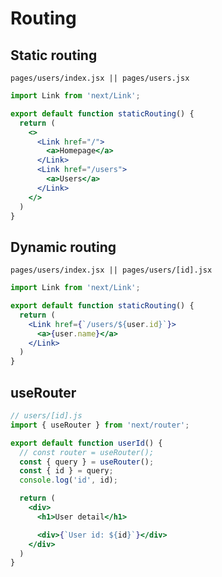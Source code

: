# Routing

## Static routing

```pages/users/index.jsx || pages/users.jsx```

```jsx
import Link from 'next/Link';

export default function staticRouting() {
  return (
    <>
      <Link href="/">
        <a>Homepage</a>
      </Link>
      <Link href="/users">
        <a>Users</a>
      </Link>
    </>
  )
}
```

## Dynamic routing

```pages/users/index.jsx || pages/users/[id].jsx```

```jsx
import Link from 'next/Link';

export default function staticRouting() {
  return (
    <Link href={`/users/${user.id}`}>
      <a>{user.name}</a>
    </Link>
  )
}
```

## useRouter

```jsx
// users/[id].js
import { useRouter } from 'next/router';

export default function userId() {
  // const router = useRouter();
  const { query } = useRouter();
  const { id } = query;
  console.log('id', id);

  return (
    <div>
      <h1>User detail</h1>

      <div>{`User id: ${id}`}</div>
    </div>
  )
}
```
